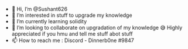 - 👋 Hi, I’m @Sushant626
- 👀 I’m interested in stuff to upgrade my knowledge
- 🌱 I’m currently learning solidity 
- 💞️ I’m looking to collaborate on upgradation of my knowledge 😅 Highly appreciated if you hmu and tell me stuff abot stuff
- 📫 How to reach me : Discord - Dinnerb0ne #9847

<!---
Sushant626/Sushant626 is a ✨ special ✨ repository because its `README.md` (this file) appears on your GitHub profile.
You can click the Preview link to take a look at your changes.
--->
